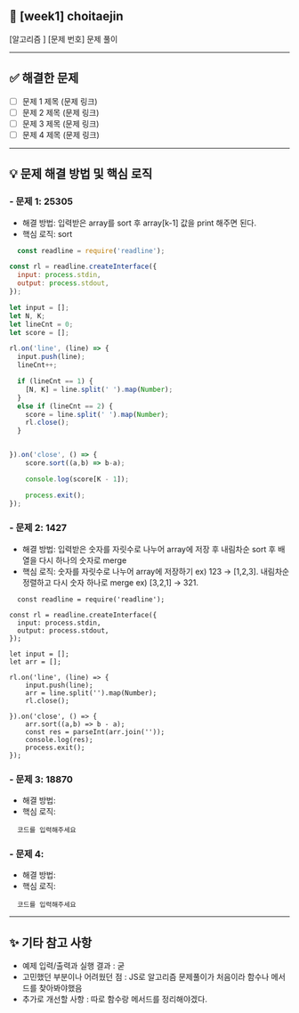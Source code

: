 ## 📌 [week1] choitaejin

[알고리즘 ] [문제 번호] 문제 풀이

---

## ✅ 해결한 문제
- [ ] 문제 1 제목 (문제 링크)
- [ ] 문제 2 제목 (문제 링크)
- [ ] 문제 3 제목 (문제 링크)
- [ ] 문제 4 제목 (문제 링크)

---

## 💡 문제 해결 방법 및 핵심 로직
### - 문제 1: 25305
  - 해결 방법: 입력받은 array를 sort 후 array[k-1] 값을 print 해주면 된다.
  - 핵심 로직: sort
```node.js
  const readline = require('readline');

const rl = readline.createInterface({
  input: process.stdin,
  output: process.stdout,
});

let input = [];
let N, K;
let lineCnt = 0;
let score = [];

rl.on('line', (line) => {
  input.push(line);
  lineCnt++;

  if (lineCnt == 1) {
    [N, K] = line.split(' ').map(Number);
  }
  else if (lineCnt == 2) {
    score = line.split(' ').map(Number);
    rl.close();
  }


}).on('close', () => {
    score.sort((a,b) => b-a);

    console.log(score[K - 1]);

    process.exit();
});
```

### - 문제 2: 1427
  - 해결 방법: 입력받은 숫자를 자릿수로 나누어 array에 저장 후 내림차순 sort 후 배열을 다시 하나의 숫자로 merge
  - 핵심 로직: 숫자를 자릿수로 나누어 array에 저장하기 ex) 123 -> [1,2,3].
              내림차순 정렬하고 다시 숫자 하나로 merge ex) [3,2,1] -> 321.
```
  const readline = require('readline');

const rl = readline.createInterface({
  input: process.stdin,
  output: process.stdout,
});

let input = [];
let arr = [];

rl.on('line', (line) => {
    input.push(line);
    arr = line.split('').map(Number);
    rl.close();

}).on('close', () => {
    arr.sort((a,b) => b - a);
    const res = parseInt(arr.join(''));
    console.log(res);
    process.exit();
});
```

### - 문제 3: 18870
  - 해결 방법:
  - 핵심 로직:
```
  코드를 입력해주세요
```

### - 문제 4:
  - 해결 방법:
  - 핵심 로직:
```
  코드를 입력해주세요
```


---

## ✨ 기타 참고 사항
- 예제 입력/출력과 실행 결과 : 굳
- 고민했던 부분이나 어려웠던 점 : JS로 알고리즘 문제풀이가 처음이라 함수나 메서드를 찾아봐야했음
- 추가로 개선할 사항 : 따로 함수랑 메서드를 정리해야겠다.
